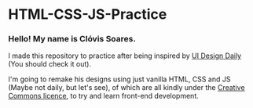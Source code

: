 # HTML-CSS-JS-Practice

### Hello! My name is Clóvis Soares.

I made this repository to practice after being inspired by [UI Design Daily](https://uidesigndaily.com/) (You should check it out).

I'm going to remake his designs using just vanilla HTML, CSS and JS (Maybe not daily, but let's see), of which are all kindly under the [Creative Commons licence](https://creativecommons.org/publicdomain/zero/1.0/),
to try and learn front-end development.
